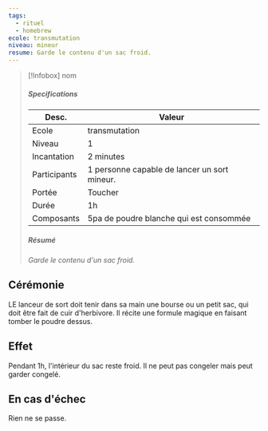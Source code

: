 ```yaml
---
tags:
  - rituel
  - homebrew
ecole: transmutation
niveau: mineur
resume: Garde le contenu d'un sac froid.
---
```



> [!Infobox] nom
> ##### Specifications
> | Desc. | Valeur |
> | --- | --- |
> | Ecole | transmutation |
> | Niveau | 1 |
> | Incantation | 2 minutes |
> | Participants | 1 personne capable de lancer un sort mineur. |
> | Portée | Toucher |
> | Durée | 1h |
> | Composants | 5pa de poudre blanche qui est consommée |
> ##### Résumé
> *Garde le contenu d'un sac froid.*

## Cérémonie
LE lanceur de sort doit tenir dans sa main une bourse ou un petit sac, qui doit être fait de cuir d'herbivore. Il récite une formule magique en faisant tomber le poudre dessus.

## Effet
Pendant 1h, l'intérieur du sac reste froid. Il ne peut pas congeler mais peut garder congelé.

## En cas d'échec
Rien ne se passe.
